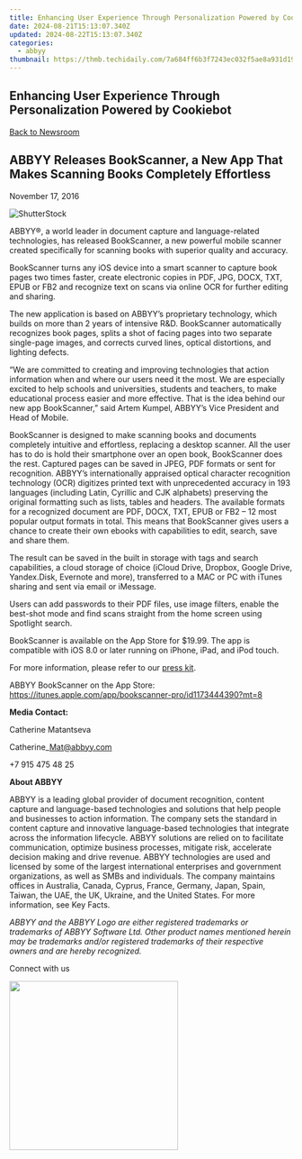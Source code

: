 ```yaml
---
title: Enhancing User Experience Through Personalization Powered by Cookiebot
date: 2024-08-21T15:13:07.340Z
updated: 2024-08-22T15:13:07.340Z
categories:
  - abbyy
thumbnail: https://thmb.techidaily.com/7a684ff6b3f7243ec032f5ae8a931d190264bae1e112796613965ade353d6f1f.png
---
```


## Enhancing User Experience Through Personalization Powered by Cookiebot

[Back to Newsroom](https://tools.techidaily.com/abbyy/products/)

## ABBYY Releases BookScanner, a New App That Makes Scanning Books Completely Effortless

November 17, 2016

![ShutterStock](https://content.abbyy.com/-/media/project/abbyy/abbyy/branchtemplates/shutterstock_1272462163_1296-x-729.jpg?h=729&iar=0&w=1296)

ABBYY®, a world leader in document capture and language-related technologies, has released BookScanner, a new powerful mobile scanner created specifically for scanning books with superior quality and accuracy.

BookScanner turns any iOS device into a smart scanner to capture book pages two times faster, create electronic copies in PDF, JPG, DOCX, TXT, EPUB or FB2 and recognize text on scans via online OCR for further editing and sharing.

The new application is based on ABBYY’s proprietary technology, which builds on more than 2 years of intensive R&D. BookScanner automatically recognizes book pages, splits a shot of facing pages into two separate single-page images, and corrects curved lines, optical distortions, and lighting defects.

“We are committed to creating and improving technologies that action information when and where our users need it the most. We are especially excited to help schools and universities, students and teachers, to make educational process easier and more effective. That is the idea behind our new app BookScanner,” said Artem Kumpel, ABBYY’s Vice President and Head of Mobile.

BookScanner is designed to make scanning books and documents completely intuitive and effortless, replacing a desktop scanner. All the user has to do is hold their smartphone over an open book, BookScanner does the rest. Captured pages can be saved in JPEG, PDF formats or sent for recognition. ABBYY’s internationally appraised optical character recognition technology (OCR) digitizes printed text with unprecedented accuracy in 193 languages (including Latin, Cyrillic and CJK alphabets) preserving the original formatting such as lists, tables and headers. The available formats for a recognized document are PDF, DOCX, TXT, EPUB or FB2 – 12 most popular output formats in total. This means that BookScanner gives users a chance to create their own ebooks with capabilities to edit, search, save and share them.

The result can be saved in the built in storage with tags and search capabilities, a cloud storage of choice (iCloud Drive, Dropbox, Google Drive, Yandex.Disk, Evernote and more), transferred to a MAC or PC with iTunes sharing and sent via email or iMessage.

Users can add passwords to their PDF files, use image filters, enable the best-shot mode and find scans straight from the home screen using Spotlight search.

BookScanner is available on the App Store for $19.99\. The app is compatible with iOS 8.0 or later running on iPhone, iPad, and iPod touch.

For more information, please refer to our [press kit](https://drive.google.com/open?id=0B7ldAh9VMcZSUnZlWmpwRHlYQ1k).

ABBYY BookScanner on the App Store: <https://itunes.apple.com/app/bookscanner-pro/id1173444390?mt=8>

**Media Contact:**

Catherine Matantseva

Catherine\_Mat@abbyy.com

+7 915 475 48 25

**About ABBYY**

ABBYY is a leading global provider of document recognition, content capture and language-based technologies and solutions that help people and businesses to action information. The company sets the standard in content capture and innovative language-based technologies that integrate across the information lifecycle. ABBYY solutions are relied on to facilitate communication, optimize business processes, mitigate risk, accelerate decision making and drive revenue. ABBYY technologies are used and licensed by some of the largest international enterprises and government organizations, as well as SMBs and individuals. The company maintains offices in Australia, Canada, Cyprus, France, Germany, Japan, Spain, Taiwan, the UAE, the UK, Ukraine, and the United States. For more information, see Key Facts.

_ABBYY and the ABBYY Logo are either registered trademarks or trademarks of ABBYY Software Ltd. Other product names mentioned herein may be trademarks and/or registered trademarks of their respective owners and are hereby recognized._

Connect with us

<ins class="adsbygoogle"
     style="display:block"
     data-ad-format="autorelaxed"
     data-ad-client="ca-pub-7571918770474297"
     data-ad-slot="1223367746"></ins>



<ins class="adsbygoogle"
     style="display:block"
     data-ad-client="ca-pub-7571918770474297"
     data-ad-slot="8358498916"
     data-ad-format="auto"
     data-full-width-responsive="true"></ins>

<!-- affiliate ads begin -->
<a href="https://natural-cycles.sjv.io/c/5597632/2072199/17885" target="_top" id="2072199"><img src="//a.impactradius-go.com/display-ad/17885-2072199" border="0" alt="" width="300" height="300"/></a><img height="0" width="0" src="https://imp.pxf.io/i/5597632/2072199/17885" style="position:absolute;visibility:hidden;" border="0" />
<!-- affiliate ads end -->